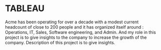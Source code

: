 # TABLEAU
Acme has been operating for over a decade with a modest current headcount of close to 200 people and it has organized itself around : Operations, IT, Sales, Software engineering, and Admin. And my role in this project is to give insights to the company to increase the growth of the company. Description of this project is to give insights.
